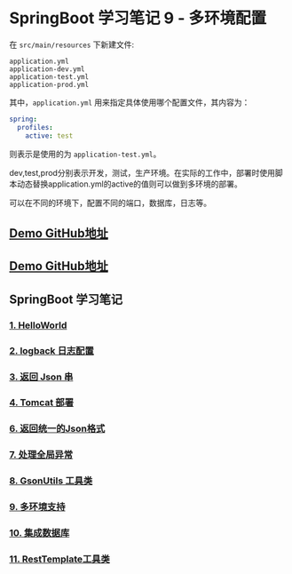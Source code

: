 # SpringBoot 学习笔记 9 - 多环境配置

在 `src/main/resources` 下新建文件:

```shell
application.yml
application-dev.yml
application-test.yml
application-prod.yml
```

其中，`application.yml` 用来指定具体使用哪个配置文件，其内容为：

```yaml
spring:
  profiles:
    active: test
```

则表示是使用的为 `application-test.yml`。

dev,test,prod分别表示开发，测试，生产环境。在实际的工作中，部署时使用脚本动态替换application.yml的active的值则可以做到多环境的部署。

可以在不同的环境下，配置不同的端口，数据库，日志等。



## [Demo GitHub地址](https://github.com/YoungBear/SpringBootDemo)




## [Demo GitHub地址](https://github.com/YoungBear/SpringBootDemo)


## SpringBoot 学习笔记

### [1. HelloWorld](./SpringBoot-1-HelloWorld.md)

### [2. logback 日志配置](./SpringBoot-2-logback.md)

### [3. 返回 Json 串](./SpringBoot-3-Json.md)

### [4. Tomcat 部署](./SpringBoot-4-Tomcat.md)

### [6. 返回统一的Json格式](./SpringBoot-6-CommonJson.md)

### [7. 处理全局异常](./SpringBoot-7-GlobalExceptionHandler.md)

### [8. GsonUtils 工具类](./SpringBoot-8-GsonUtils.md)

### [9. 多环境支持](./SpringBoot-9-MultipyEnv.md)

### [10. 集成数据库](./SpringBoot-10-Database.md)

### [11. RestTemplate工具类](./SpringBoot-11-RestTemplateUtils.md)
